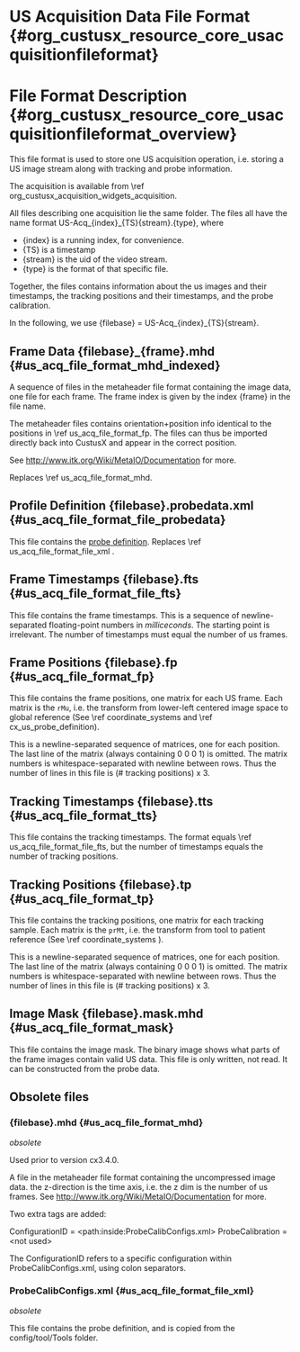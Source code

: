 US Acquisition Data File Format {#org_custusx_resource_core_usacquisitionfileformat}
===================

File Format Description {#org_custusx_resource_core_usacquisitionfileformat_overview}
===========================================================

This file format is used to store one US acquisition operation, i.e. storing a
US image stream along with tracking and probe information.

The acquisition is available from \ref org_custusx_acquisition_widgets_acquisition.

All files describing one acquisition lie the same folder.  The files all have
the name format US-Acq_{index}\_{TS}{stream}.{type},
where
- {index} is a running index, for convenience.
- {TS} is a timestamp
- {stream} is the uid of the video stream.
- {type} is the format of that specific file.

Together, the files contains information about the us images and their
timestamps, the tracking positions and their timestamps, and the probe
calibration.

In the following, we use {filebase} = US-Acq_{index}_{TS}{stream}.


Frame Data {filebase}_{frame}.mhd {#us_acq_file_format_mhd_indexed}
-----------------------------------------------------------

A sequence of files in the metaheader file format containing the image data,
one file for each frame. The frame index is given by the index {frame} in the
file name.

The metaheader files contains orientation+position info identical to the
positions in \ref us_acq_file_format_fp. The files can thus be imported
directly back into CustusX and appear in the correct position.

See http://www.itk.org/Wiki/MetaIO/Documentation for more.

Replaces \ref us_acq_file_format_mhd.


Profile Definition {filebase}.probedata.xml {#us_acq_file_format_file_probedata}
-----------------------------------------------------------

This file contains the [probe definition](#cx_us_probe_definition). Replaces \ref us_acq_file_format_file_xml .


Frame Timestamps {filebase}.fts {#us_acq_file_format_file_fts}
-----------------------------------------------------------

This file contains the frame timestamps. This is a sequence of
newline-separated floating-point numbers in *milliceconds*. The starting point
is irrelevant. The number of timestamps must equal the number of us frames.


Frame Positions {filebase}.fp {#us_acq_file_format_fp}
-----------------------------------------------------------

This file contains the frame positions, one matrix for each US frame.
Each matrix is the `rMu`,
i.e. the transform from lower-left centered image space to
global reference (See \ref coordinate_systems and \ref cx_us_probe_definition).

This is a newline-separated sequence of matrices, one for each position.
The last line of the matrix (always containing 0 0 0 1) is omitted. The matrix
numbers is whitespace-separated with newline between rows. Thus the number of
lines in this file is (# tracking positions) x 3.


Tracking Timestamps {filebase}.tts {#us_acq_file_format_tts}
-----------------------------------------------------------

This file contains the tracking timestamps. The format equals
\ref us_acq_file_format_file_fts, but the number of timestamps equals the
number of tracking positions.


Tracking Positions {filebase}.tp {#us_acq_file_format_tp}
-----------------------------------------------------------

This file contains the tracking positions, one matrix for each tracking sample.
Each matrix is the `prMt`, i.e. the transform from tool to patient reference
(See \ref coordinate_systems ).

This is a newline-separated sequence of matrices, one for each position.
The last line of the matrix (always containing 0 0 0 1) is omitted. The matrix
numbers is whitespace-separated with newline between rows. Thus the number of
lines in this file is (# tracking positions) x 3.


Image Mask {filebase}.mask.mhd {#us_acq_file_format_mask}
-----------------------------------------------------------

This file contains the image mask. The binary image shows what parts
of the frame images contain valid US data. This file is only written,
not read. It can be constructed from the probe data.

Obsolete files
-----------------------------------------------------------

### {filebase}.mhd {#us_acq_file_format_mhd}
*obsolete*

Used prior to version cx3.4.0.

A file in the metaheader file format containing the uncompressed image data.
the z-direction is the time axis, i.e. the z dim is the number of us frames.
See http://www.itk.org/Wiki/MetaIO/Documentation for more.

Two extra tags are added:

  ConfigurationID = \<path:inside:ProbeCalibConfigs.xml\>
  ProbeCalibration = \<not used\>

The ConfigurationID refers to a specific configuration within
ProbeCalibConfigs.xml, using colon separators.


### ProbeCalibConfigs.xml {#us_acq_file_format_file_xml}
*obsolete*

This file contains the probe definition, and is copied from the
config/tool/Tools folder.


